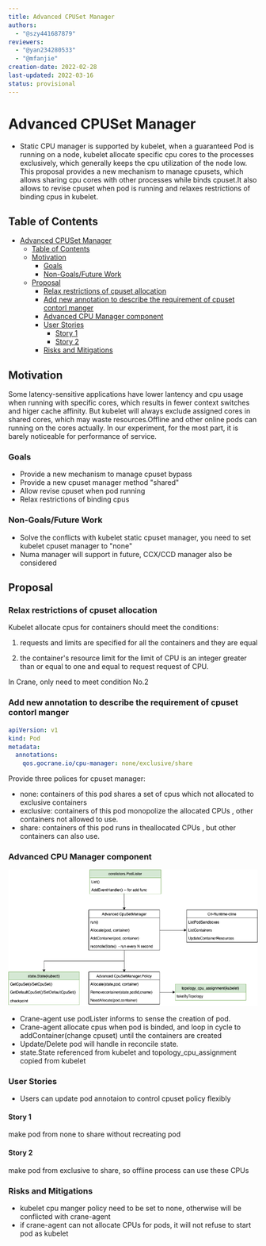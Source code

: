 ```yaml
---
title: Advanced CPUSet Manager
authors:
  - "@szy441687879"
reviewers:
  - "@yan234280533"
  - "@mfanjie"
creation-date: 2022-02-28
last-updated: 2022-03-16
status: provisional
---
```


# Advanced CPUSet Manager
- Static CPU manager is supported by kubelet, when a guaranteed Pod is running on a node, kubelet allocate specific cpu cores to the processes exclusively, which generally keeps the cpu utilization of the node low.
This proposal provides a new mechanism to manage cpusets, which allows sharing cpu cores with other processes while binds cpuset.It also allows to revise cpuset when pod is running and relaxes restrictions of binding cpus in kubelet.

## Table of Contents

<!-- TOC -->

- [Advanced CPUSet Manager](#advanced-cpuset-manager)
    - [Table of Contents](#table-of-contents)
    - [Motivation](#motivation)
        - [Goals](#goals)
        - [Non-Goals/Future Work](#non-goalsfuture-work)
    - [Proposal](#proposal)
        - [Relax restrictions of cpuset allocation](#relax-restrictions-of-cpuset-allocation)
        - [Add new annotation to describe the  requirement of cpuset contorl manger](#add-new-annotation-to-describe-the--requirement-of-cpuset-contorl-manger)
        - [Advanced CPU Manager component](#advanced-cpu-manager-component)
        - [User Stories](#user-stories)
            - [Story 1](#story-1)
            - [Story 2](#story-2)
        - [Risks and Mitigations](#risks-and-mitigations)

<!-- /TOC -->
## Motivation
Some latency-sensitive applications have lower lantency and cpu usage when running with specific cores, which results in fewer context switches and higer cache affinity.
But kubelet will always exclude assigned cores in shared cores, which may waste resources.Offline and other online pods can running on the cores actually. In our experiment, for the most part, it is barely noticeable for performance of service.

### Goals

- Provide a new mechanism to manage cpuset bypass
- Provide a new cpuset manager method "shared"
- Allow revise cpuset when pod running
- Relax restrictions of binding cpus


### Non-Goals/Future Work

- Solve the conflicts with kubelet static cpuset manager, you need to set kubelet cpuset manager to "none"
- Numa manager will support in future, CCX/CCD manager also be considered

## Proposal
### Relax restrictions of cpuset allocation
Kubelet allocate cpus for containers should meet the conditions:

1. requests and limits are specified for all the containers and they are equal

2. the container's resource limit for the limit of CPU is an integer greater than or equal to one and equal to request request of CPU.

In Crane, only need to meet condition No.2
### Add new annotation to describe the  requirement of cpuset contorl manger
```yaml
apiVersion: v1
kind: Pod
metadata:
  annotations:
    qos.gocrane.io/cpu-manager: none/exclusive/share
```
Provide three polices for cpuset manager:
- none: containers of this pod shares a set of cpus which not allocated to exclusive containers
- exclusive:  containers of this pod monopolize the allocated CPUs , other containers not allowed to use.
- share: containers of this pod runs in theallocated  CPUs , but other containers can also use.

### Advanced CPU Manager component
![advanced_cpuset_manager.png](../images/advanced_cpuset_manager.png)

- Crane-agent use podLister informs to sense the creation of pod.
- Crane-agent allocate cpus when pod is binded, and loop in cycle to addContainer(change cpuset) until the containers are created
- Update/Delete pod will handle in reconcile state.
- state.State referenced from kubelet and topology_cpu_assignment copied from kubelet


### User Stories

- Users can update pod annotaion to control cpuset policy flexibly

#### Story 1
  make pod from none to share without recreating pod
#### Story 2
  make pod from exclusive to share, so offline process can use these CPUs

### Risks and Mitigations

- kubelet cpu manger policy need to be set to none, otherwise will be conflicted with crane-agent
- if crane-agent can not allocate CPUs for pods, it will not refuse to start pod as kubelet

